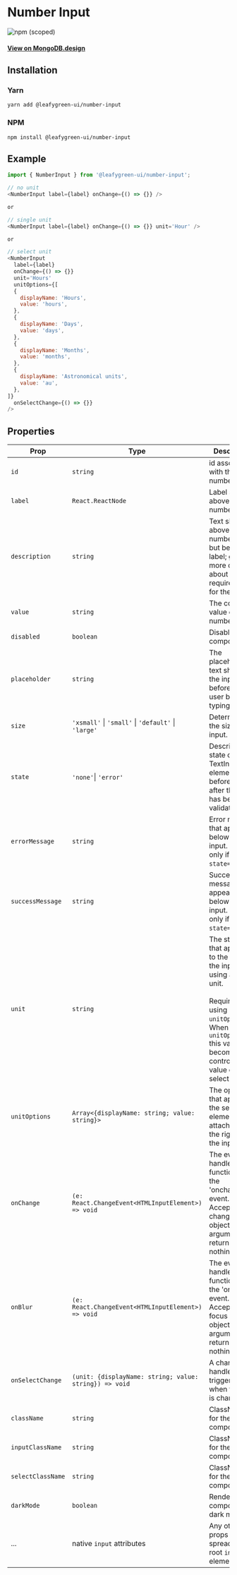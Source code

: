 # Number Input

![npm (scoped)](https://img.shields.io/npm/v/@leafygreen-ui/number-input.svg)

#### [View on MongoDB.design](https://www.mongodb.design/component/number-input/live-example/)

## Installation

### Yarn

```shell
yarn add @leafygreen-ui/number-input
```

### NPM

```shell
npm install @leafygreen-ui/number-input
```

## Example

```js
import { NumberInput } from '@leafygreen-ui/number-input';

// no unit
<NumberInput label={label} onChange={() => {}} />

or

// single unit
<NumberInput label={label} onChange={() => {}} unit='Hour' />

or

// select unit
<NumberInput
  label={label}
  onChange={() => {}}
  unit='Hours'
  unitOptions={[
  {
    displayName: 'Hours',
    value: 'hours',
  },
  {
    displayName: 'Days',
    value: 'days',
  },
  {
    displayName: 'Months',
    value: 'months',
  },
  {
    displayName: 'Astronomical units',
    value: 'au',
  },
]}
  onSelectChange={() => {}}
/>
```

## Properties

| Prop              | Type                                                   | Description                                                                                                                                                                                                      | Default                             |
| ----------------- | ------------------------------------------------------ | ---------------------------------------------------------------------------------------------------------------------------------------------------------------------------------------------------------------- | ----------------------------------- |
| `id`              | `string`                                               | id associated with the number input.                                                                                                                                                                             |                                     |
| `label`           | `React.ReactNode`                                      | Label shown above the number input.                                                                                                                                                                              |                                     |
| `description`     | `string`                                               | Text shown above the number input but below the label; gives more details about the requirements for the input.                                                                                                  |                                     |
| `value`           | `string`                                               | The controlled value of the number input.                                                                                                                                                                        |                                     |
| `disabled`        | `boolean`                                              | Disables the component.                                                                                                                                                                                          | `false`                             |
| `placeholder`     | `string`                                               | The placeholder text shown in the input field before the user begins typing.                                                                                                                                     |                                     |
| `size`            | `'xsmall'` \| `'small'` \| `'default'` \| `'large'`    | Determines the size of the input.                                                                                                                                                                                | `default`                           |
| `state`           | `'none'`\| `'error'`                                   | Describes the state of the TextInput element before and after the input has been validated                                                                                                                       | `'none'`                            |
| `errorMessage`    | `string`                                               | Error message that appears below the input. Renders only if `state='error'`.                                                                                                                                     | `'This input needs your attention'` |
| `successMessage`  | `string`                                               | Success message that appears below the input. Renders only if `state='valid'`.                                                                                                                                   | `'Success'`                         |
| `unit`            | `string`                                               | The string unit that appears to the right of the input if using a single unit. </br> </br>Required if using `unitOptions`. When using `unitOptions` this value becomes the controlled value of the select input. | `default`                           |
| `unitOptions`     | `Array<{displayName: string; value: string}>`          | The options that appear in the select element attached to the right of the input.                                                                                                                                | `default`                           |
| `onChange`        | `(e: React.ChangeEvent<HTMLInputElement>) => void`     | The event handler function for the 'onchange' event. Accepts the change event object as its argument and returns nothing.                                                                                        |
| `onBlur`          | `(e: React.ChangeEvent<HTMLInputElement>) => void`     | The event handler function for the 'onblur' event. Accepts the focus event object as its argument and returns nothing.                                                                                           |                                     |
| `onSelectChange`  | `(unit: {displayName: string; value: string}) => void` | A change handler triggered when the unit is changed.                                                                                                                                                             |
| `className`       | `string`                                               | ClassName for the component.                                                                                                                                                                                     |                                     |
| `inputClassName`  | `string`                                               | ClassName for the input component.                                                                                                                                                                               |                                     |
| `selectClassName` | `string`                                               | ClassName for the select component.                                                                                                                                                                              |                                     |
| `darkMode`        | `boolean`                                              | Render the component in dark mode.                                                                                                                                                                               | `false`                             |
| ...               | native `input` attributes                              | Any other props will be spread on the root `input` element                                                                                                                                                       |                                     |
